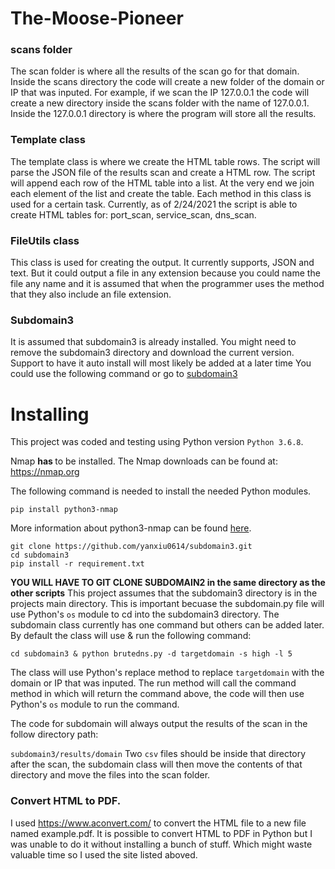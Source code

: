 # The-Moose-Pioneer



### scans folder

The scan folder is where all the results of the scan go for that domain. Inside the scans directory the code will create a new folder of the domain or IP that was inputed. For example, if we scan the IP 127.0.0.1 the code will create a new directory inside the scans folder with the name of 127.0.0.1. Inside the  127.0.0.1 directory is where the program will store all the results.


### Template class
The template class is where we create the HTML table rows. The script will parse the JSON file of the results scan and create a HTML row. The script will append each row of the HTML table into a list. At the very end we join each element of the list and create the table. Each method in this class is used for a certain task. Currently, as of 2/24/2021 the script is able to create HTML tables for:
port_scan, service_scan, dns_scan. 


### FileUtils class
This class is used for creating the output. It currently supports, JSON and text. But it could output a file in any extension because you could name the file any name and it is assumed that when the programmer uses the method that they also include an file extension. 


### Subdomain3

It is assumed that subdomain3 is already installed. You might need to remove the subdomain3 directory and download the current version.  Support to have it auto install will most likely be added at a later time
You could use the following command or go to <a href="https://github.com/yanxiu0614/subdomain3">subdomain3</a>

# Installing

This project was coded and testing using Python version ```Python 3.6.8```.

Nmap <b>has </b> to be installed. The Nmap downloads can be found at: <a href="https://nmap.org/download.html">https://nmap.org</a>

The following command is needed to install the needed Python modules.
```
pip install python3-nmap
```

More information about python3-nmap can be found <a href="https://github.com/nmmapper/python3-nmap"> here</a>.


```
git clone https://github.com/yanxiu0614/subdomain3.git
cd subdomain3
pip install -r requirement.txt
```
<b> YOU WILL HAVE TO GIT CLONE SUBDOMAIN2 in the same directory as the other scripts</b>
This project assumes that the subdomain3 directory is in the projects main directory. This is important becuase the subdomain.py file will use Python's ```os``` module to cd into the subdomain3 directory. The subdomain class currently has one command but others can be added later. By default the class will use & run the following command:

```
cd subdomain3 & python brutedns.py -d targetdomain -s high -l 5
```
The class will use Python's replace method to replace ```targetdomain``` with the domain or IP that was inputed.  The run method will call the command method in which will return the command above, the code will then use Python's ```os``` module to run the command. 

The code for subdomain will always output the results of the scan in the follow directory path:

```subdomain3/results/domain```
Two ```csv``` files should be inside that directory after the scan, the subdomain class will then move the contents of that directory and move the files into the scan folder. 


### Convert HTML to PDF. 
I used https://www.aconvert.com/ to convert the HTML file to a new file named example.pdf. It is possible to convert HTML to 
PDF in Python but I was unable to do it without installing a bunch of stuff. Which might waste valuable time so I used the site listed aboved. 